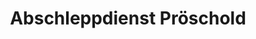 ---
title: "Abschleppdienst Pröschold"
url: /unterwellenborn/abschleppdienst-proeschold/
shop: Autowerkstatt
---
